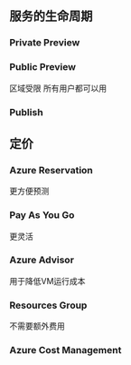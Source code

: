 ## 服务的生命周期
### Private Preview
### Public Preview
区域受限
所有用户都可以用
### Publish

## 定价
### Azure Reservation
更方便预测
### Pay As You Go
更灵活

### Azure Advisor
用于降低VM运行成本

### Resources Group
不需要额外费用

### Azure Cost Management 

